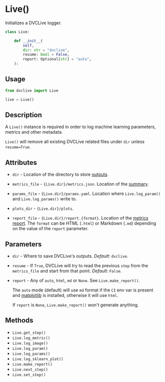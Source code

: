 # Live()

Initializes a DVCLive logger.

```py
class Live:

    def __init__(
        self,
        dir: str = "dvclive",
        resume: bool = False,
        report: Optional[str] = "auto",
    ):
```

## Usage

```py
from dvclive import Live

live = Live()
```

## Description

A `Live()` instance is required in order to log machine learning parameters,
metrics and other metadata.

<admon type="warn">

`Live()` will remove all existing DVCLive related files under `dir` unless
`resume=True`.

</admon>

## Attributes

- `dir` - Location of the directory to store [outputs](/doc/dvclive/outputs).

- `metrics_file` - `{Live.dir}/metrics.json`. Location of the
  [summary](</doc/dvclive/api-reference/live/make_summary()>).

- `params_file` - `{Live.dir}/params.yaml`. Location where `Live.log_param()`
  and `Live.log_params()` write to.

- `plots_dir` - `{Live.dir}/plots`.

- `report_file` - `{Live.dir}/report.{format}`. Location of the
  [metrics report](/doc/dvclive/api-reference/live/make_report). The `format`
  can be HTML (`.html`) or Markdown (`.md`) depending on the value of the
  `report` parameter.

## Parameters

- `dir` - Where to save DVCLive's outputs. _Default_: `dvclive`.

- `resume` - If `True`, DVCLive will try to read the previous `step` from the
  `metrics_file` and start from that point. _Default_: `False`.

- `report` - Any of `auto`, `html`, `md` or `None`. See `Live.make_report()`.

  The `auto` mode (default) will use `md` format if the `CI` env var is present
  and [matplotlib](https://matplotlib.org/) is installed, otherwise it will use
  `html`.

  If `report` is `None`, `Live.make_report()` won't generate anything.

## Methods

- `Live.get_step()`
- `Live.log_metric()`
- `Live.log_image()`
- `Live.log_param()`
- `Live.log_params()`
- `Live.log_sklearn_plot()`
- `Live.make_report()`
- `Live.next_step()`
- `Live.set_step()`
